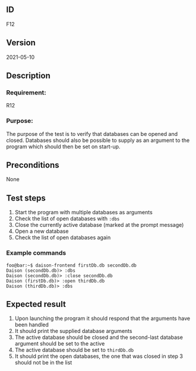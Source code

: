 ## ID

F12

## Version

2021-05-10

## Description

### Requirement:
R12

### Purpose:
The purpose of the test is to verify that databases can be opened and closed. Databases should also be possible to supply as an argument to the program which should then be set on start-up.

## Preconditions

None

## Test steps

1. Start the program with multiple databases as arguments
2. Check the list of open databases with `:dbs`
3. Close the currently active database (marked at the prompt message)
4. Open a new database
5. Check the list of open databases again

### Example commands
```console
foo@bar:~$ daison-frontend firstDb.db secondDb.db
Daison (secondDb.db)> :dbs
Daison (secondDb.db)> :close secondDb.db
Daison (firstDb.db)> :open thirdDb.db
Daison (thirdDb.db)> :dbs
```
## Expected result

1. Upon launching the program it should respond that the arguments have been handled
2. It should print the supplied database arguments
3. The active database should be closed and the second-last database argument should be set to the active
4. The active database should be set to `thirdDb.db`
5. It should print the open databases, the one that was closed in step 3 should not be in the list
